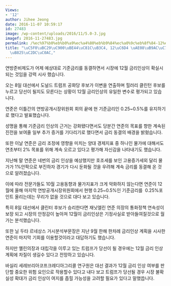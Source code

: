 ```yaml
---
Views:
- '12'
author: Jihee Jeong
date: 2016-11-07 10:59:17
id: 27483
image: /wp-content/uploads/2016/11/5.0-3.jpg
imagef: 2016-11-27483.jpg
permalink: /%ec%97%b0%eb%b0%a9%ec%a4%80%eb%b9%84%ec%a0%9c%eb%8f%84-12%ec%9b%94-%ea%b8%88%eb%a6%ac%ec%9d%b8%ec%83%81-%ea%b0%95%eb%a0%a5%ec%8b%9c%ec%82%ac/
title: "\uC5F0\uBC29\uC900\uBE44\uC81C\uB3C4, 12\uC6D4 \uAE08\uB9AC\uC778\uC0C1 \uAC15\
  \uB825\uC2DC\uC0AC,"
---
```


연방준비제도가 어제 예상대로 기준금리를 동결하면서 시장에 12월 금리인상이 확실시되는 것임을 강력 시사 했습니다.

오는 8일 대선에서 도널드 트럼프 공화당 후보가 이변을 연출하며 힐러리 클린턴 후보를 누르고 당선이 될지도 모른다는 상황이 12월 금리인상의 유일한 변수로 평가되고 있습니다.

연준은 이틀간의 연방공개시장위원회 회의 끝에 현 기준금리인 0.25~0.5%를 유지하기로 했다고 발표했습니다.

성명을 통해 기준금리 인상의 근거는 강화됐다면서도 당분간 연준의 목표를 향한 계속된 진전을 보여줄 일부 추가 증거를 기다리기로 했다면서 금리 동결의 배경을 밝혔습니다.

또한 이날 연준은 금리 조정에 영향을 미치는 양대 경제지표 중 하나인 물가에 대해서도 연초부터 2% 목표를 위해 계속 오르고 있다고 평가해 자신감을 나타내기도 했습니다.

지난해 말 연준은 네번의 금리 인상을 예상했지만 호조세를 보인 고용증가세외 달리 물가가 1%안팍으로 부진하자 경기가 다시 둔화될 것을 우려해 계속 금리를 동결해 온 것으로 알려졌습니다.

이에 따라 전문가들도 10월 고용동향과 물가지표가 크게 악화하지 않는다면 연준이 12월에 올해 마지막 연방공개시장위원회에서 현행 0.25~0.5%인 기준금리를  0.25%포인트 올리는데는 무리가 없을 것으로 대다 보고 있습니다.

특히 8일 대선에서 클린터 후보가 승리한다면 재닛엘린 연준 의장의 통화정책 연속성이 보장 되고 시장의 안정감이 높아져 12월이 금리인상은 기정사실로 받아들여질것으로 월가는 분석했습니다.

또한 닐 두타 르네상스 거시분석부문장은 지난 9월 한해 한차례 금리인상 계획을 시사한 연준이 마지막 기회를 이용할것이라고 대답하기도 했습니다.

하지만 옐린의장과 대립각을 이루고 있는 트럼프가 당선이 될 경우에는 12월 금리 인상 계획에 차질이 생길수 있다고 전망하고 있습니다.

바실리 세레브리아코프크레디아그리콜 연구원은 대선 결과가 12월 금리 인상 여부를 판단할 중요한 위험 요인으로 작용할수 있다고 내다 보고 트럼프가 당선될 경우 시장 불확실성 확대가 금리 인상이 여지를 좁힐 가능성을 고려할 필요가 있다고 말했씁니다.